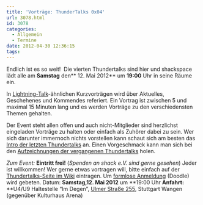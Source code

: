 ```yaml
---
title: 'Vorträge: ThunderTalks 0x04'
url: 3078.html
id: 3078
categories:
  - Allgemein
  - Termine
date: 2012-04-30 12:36:15
tags:
---
```


Endlich ist es so weit!  Die vierten Thundertalks sind hier und shackspace lädt alle am **Samstag** den** 12\. Mai 2012** um **19:00** Uhr in seine Räume ein.

In [Lightning-Talk](http://en.wikipedia.org/wiki/Lightning_Talk)-ähnlichen Kurzvorträgen wird über Aktuelles, Geschehenes und Kommendes referiert.
Ein Vortrag ist zwischen 5 und maximal 15 Minuten lang und es werden Vorträge zu den verschiedensten Themen gehalten.

Der Event steht allen offen und auch nicht-Mitglieder sind herzlichst eingeladen Vorträge zu halten oder einfach als Zuhörer dabei zu sein.
Wer sich darunter immernoch nichts vorstellen kann schaut sich am besten das [Intro der letzten Thundertalks](http://vimeo.com/34638137) an.
Einen Vorgeschmack kann man sich bei den [Aufzeichnungen der vergangenen Thundertalks](https://blog.shackspace.de/wiki/doku.php?id=project:thundertalks) holen.

_Zum Event:_
**Eintritt frei!** (_Spenden an shack e.V. sind gerne gesehen_) Jeder ist willkommen! Wer gerne etwas vortragen will, bitte einfach auf der [Thundertalks-Seite im Wiki](../wiki/doku.php?id=project:thundertalks) eintragen. Um [formlose Anmeldung](http://www.doodle.com/22wte56q668nrz2b) (Doodle) wird gebeten.
Datum: **Samstag,12\. Mai 2012** um **19:00 Uhr
**Anfahrt:** **U4/U9 Haltestelle “Im Degen”, [Ulmer Straße 255](../?page_id=713), Stuttgart Wangen (gegenüber Kulturhaus Arena)
